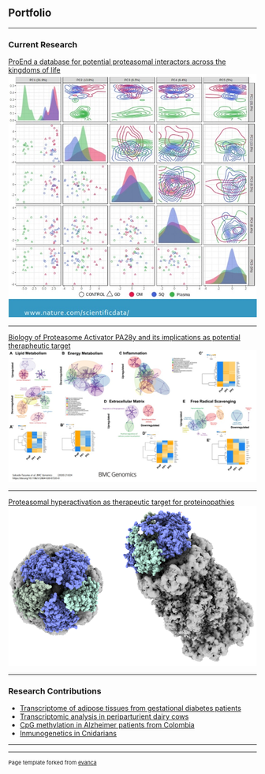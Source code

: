 ## Portfolio

---

### Current Research

[ProEnd a database for potential proteasomal interactors across the kingdoms of life](/sample_page6)
<img src="images/Project1.png?raw=true"/>

---
[Biology of Proteasome Activator PA28y and its implications as potential therapheutic target](/sample_page7)
<img src="images/Project2.png?raw=true"/>

---
[Proteasomal hyperactivation as therapeutic target for proteinopathies](/sample_page3)
<img src="images/Project3.png?raw=true"/>

---

### Research Contributions
- [Transcriptome of adipose tissues from gestational diabetes patients](/sample_page)
- [Transcriptomic analysis in periparturient dairy cows](/sample_page2)
- [CpG methylation in Alzheimer patients from Colombia](/sample_page4)
- [Inmunogenetics in Cnidarians](/sample_page5)


---




---
<p style="font-size:11px">Page template forked from <a href="https://github.com/evanca/quick-portfolio">evanca</a></p>
<!-- Remove above link if you don't want to attibute -->
